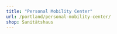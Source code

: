 ```yaml
---
title: "Personal Mobility Center"
url: /portland/personal-mobility-center/
shop: Sanitätshaus
---
```

